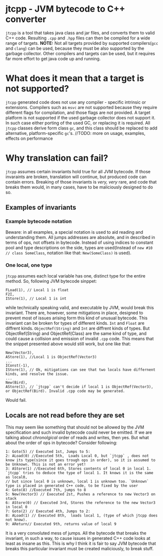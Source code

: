 # jtcpp - JVM bytecode to C++ converter
`jtcpp` is a tool that takes java class and jar files, and converts them to valid C++ code. Resulting `.cpp` and `.hpp` files can then be compiled for a wide range of targets. **NOTE:** Not all targets provided by supported compilers(`gcc` and `clang`) can be used, because they must be also supported by the garbage collector. Other compilers and targets can be used, but it requires far more effort to get java code up and running.
# What does it mean that a target is not supported?
`jtcpp` generated code does not use any compiler - specific intrinsic or extensions. Compilers such as `msvc` are not supported because they require different flags for compilation, and those flags are not provided. 
A target platform is not supported if the used garbage collector does not support it. In such case either porting of the used GC, or replacing it is required. All `jtcpp` classes derive form class `gc`, and this class should be replaced to add alternative, platform-specific `gc`'s.
//TODO: more on usage, examples, effects on performance
# Why translation can fail?
`jtcpp` assumes certain invariants hold true for all JVM bytecode. If those invaraints are broken, translation will continue, but produced code can contain errors. Breaking of those invariants is *very, very* rare, and code that breaks them would, in many cases, have to be maliciously designed to do so.
## Examples of invariants
### Example bytecode notation
Beware: in all examples, a special notation is used to aid reading and understanding them. All jumps addresses are absolute, and in described in terms of ops, not offsets in bytecode. Instead of using indices to constant pool and type descriptions on the side, types are used(Instead of `new #10 // class SomeClass`, notation like that: `New(SomeClass)` is used).
### One local, one type
`jtcpp` assumes each local variable has one, distinct type for the entire method. So, following JVM bytecode sinppet:
```
FLoad(1), // Local 1 is float
F2I,
IStore(1), // Local 1 is int
```
while technically speaking valid, and executable by JVM, would break this invariant. There are, however, some mitigations in place, designed to prevent most of issues arising form this kind of unusual bytecode. This invariant can be broken for types of different kinds. `Int` and `Float` are diffrent kinds. `ObjectRef(String)` and `Int` are diffrent kinds of types. But ObjectRef(String) and ObjectRef(Class) are the same kind of type, and could cause a collision and emission of invalid `.cpp` code.  This means that the snippet presented above would still work, but one like that:
```
New(Vector3),
AStore(1), //Local 1 is ObjectRef(Vector3)
...
IConst(-1),
IStore(1), // Ok, mitigations can see that two locals have differnent kinds, and resolve the issue.
...
New(Bird),
AStore(1), // `jtcpp` can't decide if local 1 is ObjectRef(Vector3), or ObjectRef(Bird). Invalid .cpp code may be generated.
```
Would fail.
## Locals are not read before they are set
This may seem like something that should not be allowed by the JVM specification and such invalid bytecode could never be emitted. If we are talking about *chronolgical* order of reads and writes, then yes. But what about the order of ops in bytecode? Consider following:
```
1: Goto(5) // Executed 1st, Jumps to 5:
2: ALoad(0) //Executed 5th,  Loads Local 0, but `jtcpp` , does not know its type(since it goes trough ops in order), so it is assumed to be Unknown. This is not an error yet!
3: AStore(1) //Executed 6th, Stores contents of local 0 in local 1. `jtcpp` tries to deduce the type of local 1. It knows it is the same as local0,
// but since local 0 is unknown, local 1 is unknown too. `Unknown` type is placed in generated C++ code, to be fixed by the user
4: Goto(8) //Executed 7th, jumps to 8 
5: New(Vector3) // Executed 2st, Pushes a reference to new Vector3 on stack
6: AStore(0) // Executed 3rd, Stores the reference to the new Vector3 in local 0
7: Goto(2) // Executed 4th, Jumps to 2:
8: ALoad(1) // Executed 8th,  loads local 1, (type of which jtcpp does not know).
9: AReturn// Executed 9th, returns value of local 9
```
It is a very convoluted mess of jumps. All the bytecode that breaks the invariant, in such a way, to cause issues in generated C++ code looks at least as insane as this. This is why I think it is fair to say JVM bytecode that breaks this particular invariant must be created maliciously, to break stuff.
